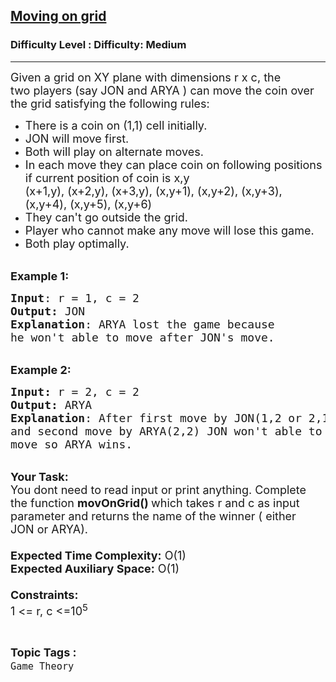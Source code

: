 <h2><a href="https://www.geeksforgeeks.org/problems/moving-on-grid1135/1">Moving on grid</a></h2><h3>Difficulty Level : Difficulty: Medium</h3><hr><div class="problems_problem_content__Xm_eO"><p><span style="font-size: 18px;">Given a grid on XY plane with dimensions r&nbsp;x c, the two&nbsp;players (say JON&nbsp;and ARYA&nbsp;) can move the coin over the grid satisfying the following rules:</span></p>
<ul>
<li><span style="font-size: 18px;">There is a coin on (1,1) cell initially.</span></li>
<li><span style="font-size: 18px;">JON&nbsp;will move first.</span></li>
<li><span style="font-size: 18px;">Both will play on alternate moves.</span></li>
<li><span style="font-size: 18px;">In each move they can place coin on following positions if current position of coin is x,y<br>(x+1,y), (x+2,y), (x+3,y), (x,y+1), (x,y+2), (x,y+3), (x,y+4), (x,y+5), (x,y+6)</span></li>
<li><span style="font-size: 18px;">They can't go outside the grid.</span></li>
<li><span style="font-size: 18px;">Player who cannot make any move will lose this game.</span></li>
<li><span style="font-size: 18px;">Both play optimally.</span></li>
</ul>
<p><br><span style="font-size: 18px;"><strong>Example 1:</strong></span></p>
<pre><span style="font-size: 18px;"><strong>Input</strong>: r = 1, c = 2
<strong>Output:</strong>&nbsp;JON&nbsp;
<strong>Explanation</strong>: ARYA lost the game because
he won't able to move after JON's move.  </span>
</pre>
<p><br><span style="font-size: 18px;"><strong>Example 2:</strong></span></p>
<pre><span style="font-size: 18px;"><strong>Input: </strong>r = 2, c = 2
<strong>Output:&nbsp;</strong>ARYA
<strong>Explanation</strong>: After first move by JON(1,2 or 2,1)
and second move by ARYA(2,2) JON won't able to
move so ARYA wins.   </span>
</pre>
<p><br><span style="font-size: 18px;"><strong>Your Task:&nbsp;&nbsp;</strong><br>You dont need to read input or print anything. Complete the function <strong>movOnGrid()&nbsp;</strong>which takes r&nbsp;and c&nbsp;as input parameter and returns the name of the winner ( either JON&nbsp;or ARYA)</span><span style="font-size: 18px;">.<br><br><strong>Expected Time Complexity:</strong> O(1)<br><strong>Expected Auxiliary Space:</strong> O(1)<br><br><strong>Constraints:</strong><br>1 &lt;= r, c&nbsp;&lt;=10<sup>5</sup></span></p></div><br><p><span style=font-size:18px><strong>Topic Tags : </strong><br><code>Game Theory</code>&nbsp;